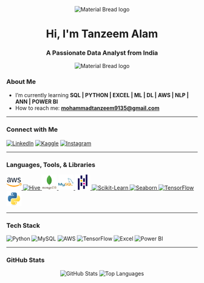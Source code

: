 <p align="center">
    <img width="800" src="https://datanatives.io/wp-content/uploads/2022/06/GtG_small_banner_2.gif)" alt="Material Bread logo"> </p>
    
<h1 align="center">Hi, I'm Tanzeem Alam</h1>
<h3 align="center">A Passionate Data Analyst from India</h3>

<p align="center">
    <img width="800" src="https://camo.githubusercontent.com/e50bd70508dea272869396ad5150d34b3b2daead075b9939b95504d99b233766/68747470733a2f2f7265616374696f6e706f7765722e636f6d2f77702d636f6e74656e742f75706c6f6164732f323032302f30392f6d616368696e652d6c6561726e696e672d6269672d646174612d616e616c79746963732d616e642d707265646963746976652d6c6f6769632e676966)" alt="Material Bread logo"> </p>
    

### About Me
- I’m currently learning **SQL | PYTHON | EXCEL | ML | DL | AWS | NLP | ANN | POWER BI**
- How to reach me: **mohammadtanzeem9135@gmail.com**

---

### Connect with Me
<p align="left">
  <a href="https://linkedin.com/in/tanzeem-alam" target="blank"><img align="center" src="https://raw.githubusercontent.com/rahuldkjain/github-profile-readme-generator/master/src/images/icons/Social/linked-in-alt.svg" alt="LinkedIn" height="30" width="40" /></a>
  <a href="https://kaggle.com/codewithtanzeem" target="blank"><img align="center" src="https://raw.githubusercontent.com/rahuldkjain/github-profile-readme-generator/master/src/images/icons/Social/kaggle.svg" alt="Kaggle" height="30" width="40" /></a>
  <a href="https://instagram.com/codewithtanzeem" target="blank"><img align="center" src="https://raw.githubusercontent.com/rahuldkjain/github-profile-readme-generator/master/src/images/icons/Social/instagram.svg" alt="Instagram" height="30" width="40" /></a>
</p>

---

### Languages, Tools, & Libraries
<p align="left">
  <a href="https://aws.amazon.com" target="_blank" rel="noreferrer"> <img src="https://raw.githubusercontent.com/devicons/devicon/master/icons/amazonwebservices/amazonwebservices-original-wordmark.svg" alt="AWS" width="40" height="40"/> </a>
  <a href="https://hive.apache.org/" target="_blank" rel="noreferrer"> <img src="https://www.vectorlogo.zone/logos/apache_hive/apache_hive-icon.svg" alt="Hive" width="40" height="40"/> </a>
  <a href="https://www.mongodb.com/" target="_blank" rel="noreferrer"> <img src="https://raw.githubusercontent.com/devicons/devicon/master/icons/mongodb/mongodb-original-wordmark.svg" alt="MongoDB" width="40" height="40"/> </a>
  <a href="https://www.mysql.com/" target="_blank" rel="noreferrer"> <img src="https://raw.githubusercontent.com/devicons/devicon/master/icons/mysql/mysql-original-wordmark.svg" alt="MySQL" width="40" height="40"/> </a>
  <a href="https://pandas.pydata.org/" target="_blank" rel="noreferrer"> <img src="https://raw.githubusercontent.com/devicons/devicon/2ae2a900d2f041da66e950e4d48052658d850630/icons/pandas/pandas-original.svg" alt="Pandas" width="40" height="40"/> </a>
  <a href="https://scikit-learn.org/" target="_blank" rel="noreferrer"> <img src="https://upload.wikimedia.org/wikipedia/commons/0/05/Scikit_learn_logo_small.svg" alt="Scikit-Learn" width="40" height="40"/> </a>
  <a href="https://seaborn.pydata.org/" target="_blank" rel="noreferrer"> <img src="https://seaborn.pydata.org/_images/logo-mark-lightbg.svg" alt="Seaborn" width="40" height="40"/> </a>
  <a href="https://www.tensorflow.org" target="_blank" rel="noreferrer"> <img src="https://www.vectorlogo.zone/logos/tensorflow/tensorflow-icon.svg" alt="TensorFlow" width="40" height="40"/> </a>
  <a href="https://www.python.org" target="_blank" rel="noreferrer"> <img src="https://raw.githubusercontent.com/devicons/devicon/master/icons/python/python-original.svg" alt="Python" width="40" height="40"/> </a>
</p>

---

### Tech Stack
<p align="left">
  <img src="https://img.shields.io/badge/Python-3776AB?style=for-the-badge&logo=python&logoColor=white" alt="Python" />
  <img src="https://img.shields.io/badge/MySQL-4479A1?style=for-the-badge&logo=mysql&logoColor=white" alt="MySQL" />
  <img src="https://img.shields.io/badge/AWS-232F3E?style=for-the-badge&logo=amazon-aws&logoColor=white" alt="AWS" />
  <img src="https://img.shields.io/badge/TensorFlow-FF6F00?style=for-the-badge&logo=tensorflow&logoColor=white" alt="TensorFlow" />
  <img src="https://img.shields.io/badge/Excel-217346?style=for-the-badge&logo=microsoft-excel&logoColor=white" alt="Excel" />
  <img src="https://img.shields.io/badge/PowerBI-F2C811?style=for-the-badge&logo=powerbi&logoColor=black" alt="Power BI" />
</p>

---

### GitHub Stats
<p align="center">
  <img src="https://github-readme-stats.vercel.app/api?username=gitanzeem46&show_icons=true&theme=radical" alt="GitHub Stats" width="48%"/>
  <img src="https://github-readme-stats.vercel.app/api/top-langs/?username=gitanzeem46&layout=compact&theme=radical" alt="Top Languages" width="48%"/>
</p>
